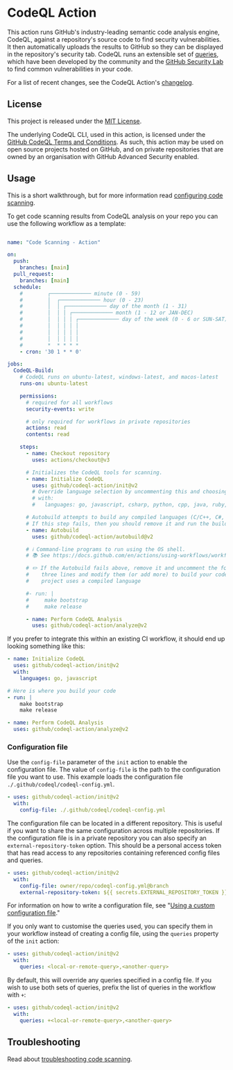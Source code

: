 # CodeQL Action

This action runs GitHub's industry-leading semantic code analysis engine, CodeQL, against a repository's source code to find security vulnerabilities. It then automatically uploads the results to GitHub so they can be displayed in the repository's security tab. CodeQL runs an extensible set of [queries](https://github.com/github/codeql), which have been developed by the community and the [GitHub Security Lab](https://securitylab.github.com/) to find common vulnerabilities in your code.

For a list of recent changes, see the CodeQL Action's [changelog](CHANGELOG.md).

## License

This project is released under the [MIT License](LICENSE).

The underlying CodeQL CLI, used in this action, is licensed under the [GitHub CodeQL Terms and Conditions](https://securitylab.github.com/tools/codeql/license). As such, this action may be used on open source projects hosted on GitHub, and on  private repositories that are owned by an organisation with GitHub Advanced Security enabled.

## Usage

This is a short walkthrough, but for more information read [configuring code scanning](https://help.github.com/en/github/finding-security-vulnerabilities-and-errors-in-your-code/configuring-code-scanning).

To get code scanning results from CodeQL analysis on your repo you can use the following workflow as a template:

```yaml

name: "Code Scanning - Action"

on:
  push:
    branches: [main]
  pull_request:
    branches: [main]
  schedule:
    #        ┌───────────── minute (0 - 59)
    #        │  ┌───────────── hour (0 - 23)
    #        │  │ ┌───────────── day of the month (1 - 31)
    #        │  │ │ ┌───────────── month (1 - 12 or JAN-DEC)
    #        │  │ │ │ ┌───────────── day of the week (0 - 6 or SUN-SAT)
    #        │  │ │ │ │
    #        │  │ │ │ │
    #        │  │ │ │ │
    #        *  * * * *
    - cron: '30 1 * * 0'

jobs:
  CodeQL-Build:
    # CodeQL runs on ubuntu-latest, windows-latest, and macos-latest
    runs-on: ubuntu-latest

    permissions:
      # required for all workflows
      security-events: write

      # only required for workflows in private repositories
      actions: read
      contents: read

    steps:
      - name: Checkout repository
        uses: actions/checkout@v3

      # Initializes the CodeQL tools for scanning.
      - name: Initialize CodeQL
        uses: github/codeql-action/init@v2
        # Override language selection by uncommenting this and choosing your languages
        # with:
        #   languages: go, javascript, csharp, python, cpp, java, ruby, swift

      # Autobuild attempts to build any compiled languages (C/C++, C#, Go, or Java).
      # If this step fails, then you should remove it and run the build manually (see below).
      - name: Autobuild
        uses: github/codeql-action/autobuild@v2

      # ℹ️ Command-line programs to run using the OS shell.
      # 📚 See https://docs.github.com/en/actions/using-workflows/workflow-syntax-for-github-actions#jobsjob_idstepsrun

      # ✏️ If the Autobuild fails above, remove it and uncomment the following
      #    three lines and modify them (or add more) to build your code if your
      #    project uses a compiled language

      #- run: |
      #     make bootstrap
      #     make release

      - name: Perform CodeQL Analysis
        uses: github/codeql-action/analyze@v2
```

If you prefer to integrate this within an existing CI workflow, it should end up looking something like this:

```yaml
- name: Initialize CodeQL
  uses: github/codeql-action/init@v2
  with:
    languages: go, javascript

# Here is where you build your code
- run: |
    make bootstrap
    make release

- name: Perform CodeQL Analysis
  uses: github/codeql-action/analyze@v2
```

### Configuration file

Use the `config-file` parameter of the `init` action to enable the configuration file. The value of `config-file` is the path to the configuration file you want to use. This example loads the configuration file `./.github/codeql/codeql-config.yml`.

```yaml
- uses: github/codeql-action/init@v2
  with:
    config-file: ./.github/codeql/codeql-config.yml
```

The configuration file can be located in a different repository. This is useful if you want to share the same configuration across multiple repositories. If the configuration file is in a private repository you can also specify an `external-repository-token` option. This should be a personal access token that has read access to any repositories containing referenced config files and queries.

```yaml
- uses: github/codeql-action/init@v2
  with:
    config-file: owner/repo/codeql-config.yml@branch
    external-repository-token: ${{ secrets.EXTERNAL_REPOSITORY_TOKEN }}
```

For information on how to write a configuration file, see "[Using a custom configuration file](https://help.github.com/en/github/finding-security-vulnerabilities-and-errors-in-your-code/configuring-code-scanning#using-a-custom-configuration-file)."

If you only want to customise the queries used, you can specify them in your workflow instead of creating a config file, using the `queries` property of the `init` action:

```yaml
- uses: github/codeql-action/init@v2
  with:
    queries: <local-or-remote-query>,<another-query>
```

By default, this will override any queries specified in a config file. If you wish to use both sets of queries, prefix the list of queries in the workflow with `+`:

```yaml
- uses: github/codeql-action/init@v2
  with:
    queries: +<local-or-remote-query>,<another-query>
```

## Troubleshooting

Read about [troubleshooting code scanning](https://help.github.com/en/github/finding-security-vulnerabilities-and-errors-in-your-code/troubleshooting-code-scanning).

